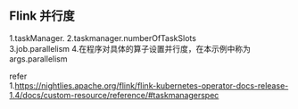 ## Flink 并行度 

1.taskManager.
2.taskmanager.numberOfTaskSlots   
3.job.parallelism 
4.在程序对具体的算子设置并行度，在本示例中称为 args.parallelism 





refer   
1.https://nightlies.apache.org/flink/flink-kubernetes-operator-docs-release-1.4/docs/custom-resource/reference/#taskmanagerspec     

